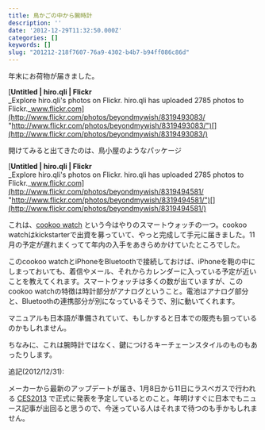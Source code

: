 ```yaml
---
title: 鳥かごの中から腕時計
description: ''
date: '2012-12-29T11:32:50.000Z'
categories: []
keywords: []
slug: "201212-218f7607-76a9-4302-b4b7-b94ff086c86d"
---
```

年末にお荷物が届きました。

[**Untitled | hiro.qli | Flickr**  
_Explore hiro.qli's photos on Flickr. hiro.qli has uploaded 2785 photos to Flickr._www.flickr.com](http://www.flickr.com/photos/beyondmywish/8319493083/ "http://www.flickr.com/photos/beyondmywish/8319493083/")[](http://www.flickr.com/photos/beyondmywish/8319493083/)

開けてみると出てきたのは、鳥小屋のようなパッケージ

[**Untitled | hiro.qli | Flickr**  
_Explore hiro.qli's photos on Flickr. hiro.qli has uploaded 2785 photos to Flickr._www.flickr.com](http://www.flickr.com/photos/beyondmywish/8319494581/ "http://www.flickr.com/photos/beyondmywish/8319494581/")[](http://www.flickr.com/photos/beyondmywish/8319494581/)

これは、[cookoo watch](http://www.cookoowatch.com) という今はやりのスマートウォッチの一つ。cookoo watchはkickstarterで出資を募っていて、やっと完成して手元に届きました。11月の予定が遅れまくってて年内の入手をあきらめかけていたところでした。

このcookoo watchとiPhoneをBluetoothで接続しておけば、iPhoneを鞄の中にしまっておいても、着信やメール、それからカレンダーに入っている予定が近いことを教えてくれます。スマートウォッチは多くの数が出ていますが、このcookoo watchの特徴は時計部分がアナログということ。電池はアナログ部分と、Bluetoothの連携部分が別になっているそうで、別に動いてくれます。

マニュアルも日本語が準備されていて、もしかすると日本での販売も狙っているのかもしれません。

ちなみに、これは腕時計ではなく、鍵につけるキーチェーンスタイルのものもあったりします。

追記(2012/12/31):  
  
メーカーから最新のアップデートが届き、1月8日から11日にラスベガスで行われる [CES2013](http://www.cesweb.org) で正式に発表を予定しているとのこと。年明けすぐに日本でもニュース記事が出回ると思うので、今迷っている人はそれまで待つのも手かもしれません。